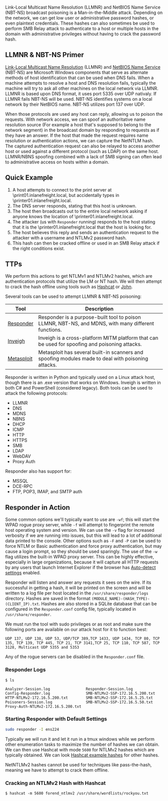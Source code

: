 Link-Local Multicast Name Resolution (LLMNR) and NetBIOS Name Service (NBT-NS) broadcast poisoning is a Man-in-the-Middle attack. Depending on the network, we can get low user or administrative password hashes, or even plaintext credentials. These hashes can also sometimes be used to perform SMB Relay attack to authenticate to a host or multiple hosts in the domain with administrative privileges without having to crack the password hash.

## LLMNR & NBT-NS Primer

[Link-Local Multicast Name Resolution](https://datatracker.ietf.org/doc/html/rfc4795) (LLMNR) and [NetBIOS Name Service](https://docs.microsoft.com/en-us/previous-versions/windows/it-pro/windows-2000-server/cc940063(v=technet.10)?redirectedfrom=MSDN) (NBT-NS) are Microsoft Windows components that serve as alternate methods of host identification that can be used when DNS fails. When a machine attempts to resolve a host and DNS resolution fails, typically the machine will try to ask all other machines on the local network via LLMNR. LLMNR is based upon DNS format, it uses port 5335 over UDP nativaly. If LLMNR fails NBT-NS will be used. NBT-NS identifies systems on a local network by their NetBIOS name. NBT-NS utilizes port 137 over UDP.

When those protocols are used any host can reply, allowing us to poison the requests. With network access, we can spoof an authoritative name resolution source (For example a host that's supposed to belong to the network segment) in the broadcast domain by responding to requests as if they have an answer. If the host that made the request requires name resolution or authentication actions, we can capture the NetNTLM hash. The captured authentication request can also be relayed to access another host or used against a different protocol (such as LDAP) on the same host. LLMNR/NBNS spoofing combined with a lack of SMB signing can often lead to administrative access on hosts within a domain.

## Quick Example
1. A host attempts to connect to the print server at \\print01.inlanefreight.local, but accidentally types in \\printer01.inlanefreight.local.
2. The DNS server responds, stating that this host is unknown.
3. The host then broadcasts out to the entire local network asking if anyone knows the location of \\printer01.inlanefreight.local.
4. The attacker (us with `Responder` running) responds to the host stating that it is the \\printer01.inlanefreight.local that the host is looking for.
5. The host believes this reply and sends an authentication request to the attacker with a username and NTLMv2 password hash.
6. This hash can then be cracked offline or used in an SMB Relay attack if the right conditions exist.

## TTPs

We perform this actions to get NTLMv1 and NTLMv2 hashes, which are authentication protocols that utilize the LM or NT hash. We will then attempt to crack the hash offline using tools such as [Hashcat](https://hashcat.net/hashcat/) or [John](https://www.openwall.com/john/).

Several tools can be used to attempt LLMNR & NBT-NS poisoning:

|**Tool**|**Description**|
|---|---|
|[Responder](https://github.com/lgandx/Responder)|Responder is a purpose-built tool to poison LLMNR, NBT-NS, and MDNS, with many different functions.|
|[Inveigh](https://github.com/Kevin-Robertson/Inveigh)|Inveigh is a cross-platform MITM platform that can be used for spoofing and poisoning attacks.|
|[Metasploit](https://www.metasploit.com/)|Metasploit has several built-in scanners and spoofing modules made to deal with poisoning attacks.|

Responder is written in Python and typically used on a Linux attack host, though there is an .exe version that works on Windows. Inveigh is written in both C# and PowerShell (considered legacy). Both tools can be used to attack the following protocols:

- LLMNR
- DNS
- MDNS
- NBNS
- DHCP
- ICMP
- HTTP
- HTTPS
- SMB
- LDAP
- WebDAV
- Proxy Auth

Responder also has support for:

- MSSQL
- DCE-RPC
- FTP, POP3, IMAP, and SMTP auth

## Responder in Action

Some common options we'll typically want to use are `-wf`; this will start the WPAD rogue proxy server, while `-f` will attempt to fingerprint the remote host operating system and version. We can use the `-v` flag for increased verbosity if we are running into issues, but this will lead to a lot of additional data printed to the console. Other options such as `-F` and `-P` can be used to force NTLM or Basic authentication and force proxy authentication, but may cause a login prompt, so they should be used sparingly. The use of the `-w` flag utilizes the built-in WPAD proxy server. This can be highly effective, especially in large organizations, because it will capture all HTTP requests by any users that launch Internet Explorer if the browser has [Auto-detect settings](https://docs.microsoft.com/en-us/internet-explorer/ie11-deploy-guide/auto-detect-settings-for-ie11) enabled.

Responder will listen and answer any requests it sees on the wire. If its successful in getting a hash, it will be printed on the screen and will be written to a log file per host located in the `/usr/share/responder/logs` directory. Hashes are saved in the format `(MODULE_NAME)-(HASH_TYPE)-(CLIENT_IP).txt`. Hashes are also stored in a SQLite database that can be configured in the `Responder.conf` config file, typically located in `/usr/share/responder`.

We must run the tool with sudo privileges or as root and make sure the following ports are available on our attack host for it to function best:
```shell-session
UDP 137, UDP 138, UDP 53, UDP/TCP 389,TCP 1433, UDP 1434, TCP 80, TCP 135, TCP 139, TCP 445, TCP 21, TCP 3141,TCP 25, TCP 110, TCP 587, TCP 3128, Multicast UDP 5355 and 5353
```

Any of the rogue servers can be disabled in the `Responder.conf` file.

### Responder Logs
```shell-session
$ ls

Analyzer-Session.log                Responder-Session.log
Config-Responder.log                SMB-NTLMv2-SSP-172.16.5.200.txt
HTTP-NTLMv2-172.16.5.200.txt        SMB-NTLMv2-SSP-172.16.5.25.txt
Poisoners-Session.log               SMB-NTLMv2-SSP-172.16.5.50.txt
Proxy-Auth-NTLMv2-172.16.5.200.txt
```

### Starting Responder with Default Settings
```bash
sudo responder -I ens224 
```

Typically we will run it and let it run in a tmux windows while we perform other enumeration tasks to maximize the number of hashes we can obtain. We can then use Hashcat with mode `5600` for NTLMv2 hashes which are typically obtained. We can look [Hashcat example hashes](https://hashcat.net/wiki/doku.php?id=example_hashes) for other hashes.

NetNTLMv2 hashes cannot be used for techniques like pass-the-hash, meaning we have to attempt to crack them offline.

### Cracking an NTLMv2 Hash with Hashcat
```shell-session
$ hashcat -m 5600 forend_ntlmv2 /usr/share/wordlists/rockyou.txt 
```

